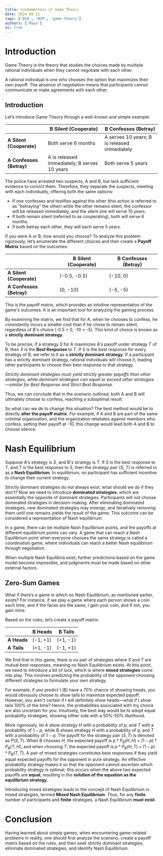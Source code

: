 ```yaml
---
title: Fundamentals of Game Theory
date: 2024-09-11
tags: ['DSA', 'NCM', 'game-theory']
authors: ['Maya']
ai: true
---
```


# Introduction
Game Theory is the theory that studies the choices made by multiple rational individuals when they cannot negotiate with each other.

A rational individual is one who chooses the option that maximizes their own payoff. The absence of negotiation means that participants cannot communicate or make agreements with each other.

## Introduction
Let’s introduce Game Theory through a well-known and simple example:

|                          | B Silent (Cooperate)                         | B Confesses (Betray)                         |
|--------------------------|----------------------------------------------|----------------------------------------------|
| **A Silent (Cooperate)** | Both serve 6 months                          | A serves 10 years; B is released immediately |
| **A Confesses (Betray)** | A is released immediately; B serves 10 years | Both serve 5 years                           |

The police have arrested two suspects, A and B, but lack sufficient evidence to convict them. Therefore, they separate the suspects, meeting with each individually, offering both the same options:

- If one confesses and testifies against the other (this action is referred to as "betraying" the other) while the other remains silent, the confessor will be released immediately, and the silent one will serve 10 years.
- If both remain silent (referred to as cooperating), both will serve 6 months.
- If both betray each other, they will each serve 5 years.

If you were A or B, how would you choose?
To analyze this problem rigorously, let’s enumerate the different choices and then create a **Payoff Matrix** based on the outcomes:

|                          | B Silent (Cooperate) | B Confesses (Betray) |
|--------------------------|----------------------|----------------------|
| **A Silent (Cooperate)** | (-0.5, -0.5)         | (-10, 0)             |
| **A Confesses (Betray)** | (0, -10)             | (-5, -5)             |



This is the payoff matrix, which provides an intuitive representation of the game's outcomes. It is an important tool for analyzing the gaming process.

By examining the matrix, we find that for A, when he chooses to confess, he consistently incurs a smaller cost than if he chose to remain silent, regardless of B's choice (-0.5 < 0, -10 < -5).
This kind of choice is known as a **strictly dominant strategy**.

To be precise, if a strategy $S$ for A maximizes A's payoff under strategy $T$ of B, then $S$ is the **Best Response** to $T$. If $S$ is the best response for every strategy of B, we refer to it as a **strictly dominant strategy**. If a participant has a strictly dominant strategy, rational individuals will choose it, leading other participants to choose their best response to that strategy.

*Strictly dominant strategies must yield strictly greater payoffs than other strategies, while dominant strategies can equal or exceed other strategies—similar for Best Response and Strict Best Response.*

Thus, we can conclude that in the scenario outlined, both A and B will ultimately choose to confess, reaching a suboptimal result.

So what can we do to change this situation? The best method would be to directly **alter the payoff matrix**. For example, if A and B are part of the same criminal organization, and the organization retaliates against members who confess, setting their payoff at -10, this change would lead both A and B to choose silence.

# Nash Equilibrium
Suppose A's strategy is $S$, and B's strategy is $T$. If $S$ is the best response to $T$, and $T$ is the best response to $S$, then the strategy pair ($S$, $T$) is referred to as a **Nash Equilibrium**. In equilibrium, no participant has sufficient incentive to change their current strategy.

Strictly dominant strategies do not always exist; what should we do if they don't?
Now we need to introduce **dominated strategies**, which are essentially the opposite of dominant strategies. Participants will not choose dominated strategies in decision-making. After eliminating dominated strategies, new dominated strategies may emerge, and iteratively removing them until one remains yields the result of the game. This outcome can be considered a representation of Nash equilibrium.

In a game, there can be multiple Nash Equilibrium points, and the payoffs at different equilibrium points can vary. A game that can reach a Nash Equilibrium point when everyone chooses the same strategy is called a coordination game, where individuals can reach a better Nash equilibrium through negotiation.

When multiple Nash Equilibria exist, further predictions based on the game model become impossible, and judgments must be made based on other external factors. 
## Zero-Sum Games
What if there’s a game in which no Nash Equilibrium, as mentioned earlier, exists? For instance, if we play a game where each person shows a coin each time, and if the faces are the same, I gain your coin, and if not, you gain mine.

Based on the rules, let’s create a payoff matrix:

|               | B Heads    | B Tails    |
|---------------|------------|------------|
| **A Heads**   | (-1, +1)   | (+1, -1)   |
| **A Tails**   | (+1, -1)   | (-1, +1)   |
We find that in this game, there is no pair of strategies where $S$ and $T$ are mutual best responses, meaning no Nash Equilibrium exists.
At this point, we need to introduce a bit of luck, which is where **mixed strategies** come into play. This involves predicting the probability of the opponent choosing different strategies to formulate your own strategy.

For example, if you predict I (B) have a 70% chance of showing heads, you would obviously choose to show tails to maximize expected payoff. However, you aren't certain if I will definitely show heads—what if I show tails 100% of the time? Hence, the probabilities associated with my choice are also uncertain for you. Intuitively, the best way would be to adopt equal probability strategies, showing either side with a 50%-50% likelihood.

More rigorously, let A show strategy $H$ with a probability of $p$, and $T$ with a probability of $1-p$, while B shows strategy $H$ with a probability of $q$, and $T$ with a probability of $1-q$. The payoff for the strategy pair ($S, T$) is denoted as $P(S, T)$. When B chooses $H$, the expected payoff is $p*P_B(H, H)+(1-p)*P_B(T, H)$, and when choosing $T$, the expected payoff is $p*P_B(H, T)+(1-p)*P_B(T, T)$. A pair of mixed strategies constitutes best responses if they yield equal expected payoffs for the opponent in pure strategy. An effective probability strategy makes it so that the opponent cannot ascertain which probability strategy is optimal; this occurs when the above two expected payoffs are **equal**, resulting in the **solution of the equation as the equilibrium strategy**.

Introducing mixed strategies leads to the concept of Nash Equilibrium in mixed strategies, termed **Mixed Nash Equilibrium**. Thus, for any **finite** number of participants and **finite** strategies, a Nash Equilibrium **must exist**.

# Conclusion
Having learned about simple games, when encountering game-related problems in reality, one should first analyze the scenario, create a payoff matrix based on the rules, and then seek strictly dominant strategies, eliminate dominated strategies, and identify Nash Equilibrium.